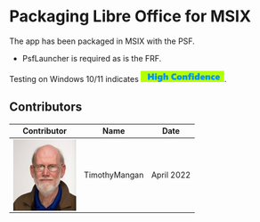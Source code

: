 # Packaging Libre Office for MSIX

The app has been packaged in MSIX with the PSF.
* PsfLauncher is required as is the FRF.


Testing on Windows 10/11 indicates [<img src="/media/CatHighConfidence.png" alt="High Confidence" />](/media/CatHighConfidence.png).  


## Contributors

| Contributor | Name | Date |
|----|----|----|
| [<img src="/media/Contributors/TimMangan.jpg" align="left" Height="128" />](/media/Contributors/TimMangan.jpg) | TimothyMangan | April 2022 |


